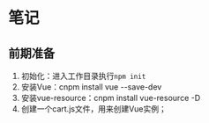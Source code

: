 # 笔记

## 前期准备
1. 初始化：进入工作目录执行`npm init`
2. 安装Vue：cnpm install vue --save-dev
3. 安装vue-resource：cnpm install vue-resource -D
4. 创建一个cart.js文件，用来创建Vue实例；